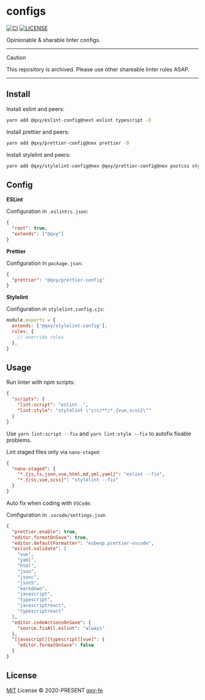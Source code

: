 # configs

[![CI](https://github.com//qxy-fe/configs/workflows/CI/badge.svg)](https://github.com//qxy-fe/configs/actions)
[![LICENSE](https://img.shields.io/github/license/qxy-fe/configs.svg)](https://github.com/qxy-fe/configs/blob/main/LICENSE)

Opinionable & sharable linter configs.

---

> [!CAUTION]
> This repository is archived. Please use other shareable linter rules ASAP.

---

## Install

Install eslint and peers:

```bash
yarn add @qxy/eslint-config@next eslint typescript -D
```

Install prettier and peers:

```bash
yarn add @qxy/prettier-config@nex prettier -D
```

Install stylelint and peers:

```bash
yarn add @qxy/stylelint-config@nex @qxy/prettier-config@nex postcss stylelint prettier -D
```

## Config

**ESLint**

Configuration in `.eslintrc.json`:

```json
{
  "root": true,
  "extends": ["@qxy"]
}
```

**Prettier**

Configuration in `package.json`:

```json
{
  "prettier": "@qxy/prettier-config"
}
```

**Stylelint**

Configuration in `stylelint.config.cjs`:

```js
module.exports = {
  extends: ['@qxy/stylelint-config'],
  rules: {
    // override rules
  },
}
```

## Usage

Run linter with npm scripts:

```json
{
  "scripts": {
    "lint:script": "eslint .",
    "lint:style": "stylelint \"src/**/*.{vue,scss}\""
  }
}
```

Use `yarn lint:script --fix` and `yarn lint:style --fix` to autofix fixable problems.

Lint staged files only via `nano-staged`:

```json
{
  "nano-staged": {
    "*.{js,ts,json,vue,html,md,yml,yaml}": "eslint --fix",
    "*.{css,vue,scss}": "stylelint --fix"
  }
}
```

Auto fix when coding with `VSCode`:

Configuration in `.vscode/settings.json`

```json
{
  "prettier.enable": true,
  "editor.formatOnSave": true,
  "editor.defaultFormatter": "esbenp.prettier-vscode",
  "eslint.validate": [
    "vue",
    "yaml",
    "html",
    "json",
    "jsonc",
    "json5",
    "markdown",
    "javascript",
    "typescript",
    "javascriptreact",
    "typescriptreact"
  ],
  "editor.codeActionsOnSave": {
    "source.fixAll.eslint": "always"
  },
  "[javascript][typescript][vue]": {
    "editor.formatOnSave": false
  }
}
```

## License

[MIT](./LICENSE) License © 2020-PRESENT [qxy-fe](https://github.com/qxy-fe)
